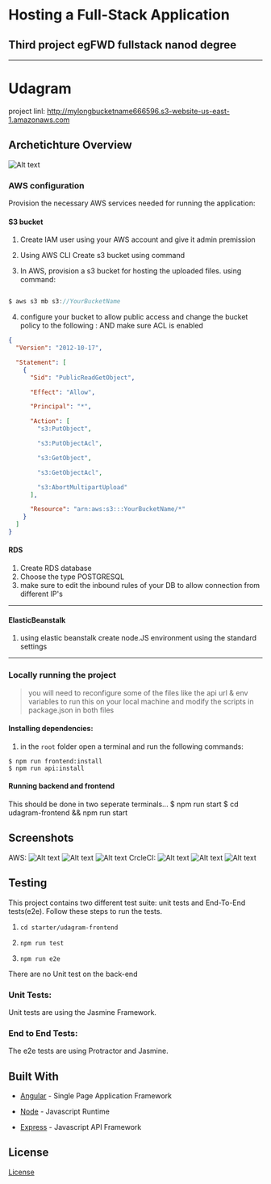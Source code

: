 # Hosting a Full-Stack Application

## Third project egFWD fullstack nanod degree

---

# Udagram

project linl:
http://mylongbucketname666596.s3-website-us-east-1.amazonaws.com

## Archetichture Overview

![Alt text](/Screenshots/Diagram.PNG?raw=true "Title")

### AWS configuration

Provision the necessary AWS services needed for running the application:

#### S3 bucket

1. Create IAM user using your AWS account and give it admin premission

2. Using AWS CLI Create s3 bucket using command

3. In AWS, provision a s3 bucket for hosting the uploaded files. using command:

```c

$ aws s3 mb s3://YourBucketName

```

4. configure your bucket to allow public access and change the bucket policy to the following : AND make sure ACL is enabled

```json
{
  "Version": "2012-10-17",

  "Statement": [
    {
      "Sid": "PublicReadGetObject",

      "Effect": "Allow",

      "Principal": "*",

      "Action": [
        "s3:PutObject",

        "s3:PutObjectAcl",

        "s3:GetObject",

        "s3:GetObjectAcl",

        "s3:AbortMultipartUpload"
      ],

      "Resource": "arn:aws:s3:::YourBucketName/*"
    }
  ]
}
```

#### RDS

1. Create RDS database
2. Choose the type POSTGRESQL
3. make sure to edit the inbound rules of your DB to allow connection from different IP's

---

#### ElasticBeanstalk

1. using elastic beanstalk create node.JS environment using the standard settings

---

### Locally running the project

> you will need to reconfigure some of the files like the api url & env
> variables to run this on your local machine
> and modify the scripts in package.json in both files

#### Installing dependencies:

1. in the `root` folder open a terminal and run the following commands:

```
$ npm run frontend:install
$ npm run api:install
```

#### Running backend and frontend

This should be done in two seperate terminals...
$ npm run start
$ cd udagram-frontend && npm run start

## Screenshots

AWS:
![Alt text](/Screenshots/RDS%20status.png?raw=true "Title")
![Alt text](/Screenshots/s3%20status.png?raw=true "Title")
![Alt text](/Screenshots/EB%20status.png?raw=true "Title")
CrcleCI:
![Alt text](/Screenshots/circleci%20env1.png?raw=true "Title")
![Alt text](/Screenshots/circleci%20env2.png?raw=true "Title")
![Alt text](/Screenshots/CirclCi%20pipeline.png?raw=true "Title")

## Testing

This project contains two different test suite: unit tests and End-To-End tests(e2e). Follow these steps to run the tests.

1.  `cd starter/udagram-frontend`

1.  `npm run test`

1.  `npm run e2e`

There are no Unit test on the back-end

### Unit Tests:

Unit tests are using the Jasmine Framework.

### End to End Tests:

The e2e tests are using Protractor and Jasmine.

## Built With

- [Angular](https://angular.io/) - Single Page Application Framework

- [Node](https://nodejs.org) - Javascript Runtime

- [Express](https://expressjs.com/) - Javascript API Framework

## License

[License](LICENSE.txt)
